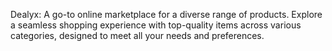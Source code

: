 Dealyx: A go-to online marketplace for a diverse range of products. Explore a seamless shopping experience with top-quality items across various categories, designed to meet all your needs and preferences.
